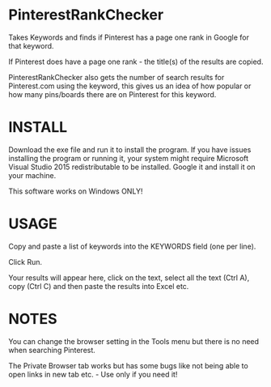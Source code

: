 # PinterestRankChecker
Takes Keywords and finds if Pinterest has a page one rank in Google for that keyword.

If Pinterest does have a page one rank - the title(s) of the results are copied.

PinterestRankChecker also gets the number of search results for Pinterest.com using the keyword,
this gives us an idea of how popular or how many pins/boards there are on Pinterest for this keyword.

# INSTALL
Download the exe file and run it to install the program. If you have issues installing the program or running it, your system might require Microsoft Visual Studio 2015 redistributable to be installed. Google it and install it on your machine.

This software works on Windows ONLY! 

# USAGE
Copy and paste a list of keywords into the KEYWORDS field (one per line).

Click Run.

Your results will appear here, click on the text, select all the text (Ctrl A), copy (Ctrl C) and then paste the results into Excel etc.

# NOTES
You can change the browser setting in the Tools menu but there is no need when searching Pinterest.

The Private Browser tab works but has some bugs like not being able to open links in new tab etc. - Use only if you need it!
